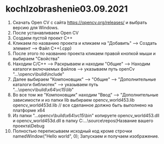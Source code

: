 # kochIzobrashenie03.09.2021
1. Скачать Open CV с сайта https://opencv.org/releases/ и выбрать версию для Windows. 
2. После устанавливаем Open CV 
3. Создаем пустой проект C++ 
4. Кликаем по названию проекта и кликаем на "Добавить"  --> Создать элемент --> Файл C++(.cpp)
5. После этого по названию проекта кликаем правой кнопкой мыши и выбираем "Свойства" 
6. Находим C/C++ --> Раскрываем и находим "Общие" --> Находим каталоги включаемых файлов --> указываем путь openCv "...\opencv\build\include"
7. Далее выбираем "Компоновщик" --> "Общие" --> "Дополнительные каталоги библиотек" --> указываем путь "...\opencv\build\x64\vc15\lib"
8. Во все том же "Компоновщик" находим "Ввод" --> "Дополнительные зависимости и из папки lib выбираем opencv_world453.lib
opencv_world453d.lib
// все сделанное должно быть выполнено на платформе x64
9. Из папки "...opencv\build\x64\vc15\bin" копируете opencv_world453.dll и opencv_world453d.dll в папку  C:\...\source\repos\(Название вашего проекта\Debug
10. Полностью переписываем исходный код кроме строчки namedWindow("Hello world", 0);
Запускаем и получаем изображение.
